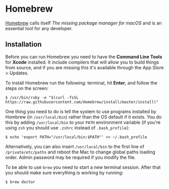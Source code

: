 # Homebrew

[Homebrew](https://brew.sh/) calls itself _The missing package manager for macOS_ and is an essential tool for any developer.

## Installation

Before you can run Homebrew you need to have the **Command Line Tools** for **Xcode** installed. It include compilers that will allow you to build things from source, and if you are missing this it's available through the App Store &gt; Updates.

To install Homebrew run the following: terminal, hit **Enter**, and follow the steps on the screen:

```text
$ /usr/bin/ruby -e "$(curl -fsSL https://raw.githubusercontent.com/Homebrew/install/master/install)"
```

One thing you need to do is tell the system to use programs installed by Hombrew \(in `/usr/local/bin`\) rather than the OS default if it exists. You do this by adding `/usr/local/bin` to your `PATH` environment variable \(if you're using `zsh` you should use `.zshrc` instead of `.bash_profile`\):

```text
$ echo 'export PATH="/usr/local/bin:$PATH"' >> ~/.bash_profile
```

Alternatively, you can also insert `/usr/local/bin` to the first line of `/private/etc/paths` and reboot the Mac to change global paths loading order. Admin password may be required if you modify the file.

To be able to use `brew` you need to start a new terminal session. After that you should make sure everything is working by running:

```text
$ brew doctor
```


